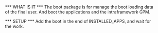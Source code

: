
*** WHAT IS IT ***
The boot package is for manage the boot loading data of the final user. 
And boot the applications and the intraframework GPM.

*** SETUP ***
Add the boot in the end of INSTALLED_APPS, and wait for the work.